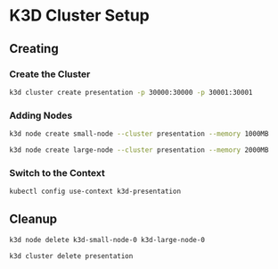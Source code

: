# K3D Cluster Setup

## Creating
### Create the Cluster
```bash
k3d cluster create presentation -p 30000:30000 -p 30001:30001
```

### Adding Nodes
```bash
k3d node create small-node --cluster presentation --memory 1000MB

k3d node create large-node --cluster presentation --memory 2000MB
```

### Switch to the Context
```bash
kubectl config use-context k3d-presentation
```

## Cleanup

```bash
k3d node delete k3d-small-node-0 k3d-large-node-0 

k3d cluster delete presentation
```
